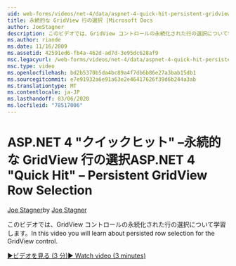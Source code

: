 ```yaml
---
uid: web-forms/videos/net-4/data/aspnet-4-quick-hit-persistent-gridview-row-selection
title: 永続的な GridView 行の選択 |Microsoft Docs
author: JoeStagner
description: このビデオでは、GridView コントロールの永続化された行の選択について学習します。
ms.author: riande
ms.date: 11/16/2009
ms.assetid: 42591ed6-fb4a-462d-ad7d-3e95dc628af9
msc.legacyurl: /web-forms/videos/net-4/data/aspnet-4-quick-hit-persistent-gridview-row-selection
msc.type: video
ms.openlocfilehash: bd2b5370b5da4bc89a4f7db6b86e27a3bab15db1
ms.sourcegitcommit: e7e91932a6e91a63e2e46417626f39d6b244a3ab
ms.translationtype: MT
ms.contentlocale: ja-JP
ms.lasthandoff: 03/06/2020
ms.locfileid: "78517006"
---
```

# <a name="aspnet-4-quick-hit--persistent-gridview-row-selection"></a><span data-ttu-id="25926-103">ASP.NET 4 "クイックヒット" –永続的な GridView 行の選択</span><span class="sxs-lookup"><span data-stu-id="25926-103">ASP.NET 4 "Quick Hit" – Persistent GridView Row Selection</span></span>

<span data-ttu-id="25926-104">[Joe Stagner](https://github.com/JoeStagner)</span><span class="sxs-lookup"><span data-stu-id="25926-104">by [Joe Stagner](https://github.com/JoeStagner)</span></span>

<span data-ttu-id="25926-105">このビデオでは、GridView コントロールの永続化された行の選択について学習します。</span><span class="sxs-lookup"><span data-stu-id="25926-105">In this video you will learn about persisted row selection for the GridView control.</span></span> 

[<span data-ttu-id="25926-106">&#9654;ビデオを見る (3 分)</span><span class="sxs-lookup"><span data-stu-id="25926-106">&#9654; Watch video (3 minutes)</span></span>](https://channel9.msdn.com/Blogs/ASP-NET-Site-Videos/aspnet-4-quick-hit-persistent-gridview-row-selection)
